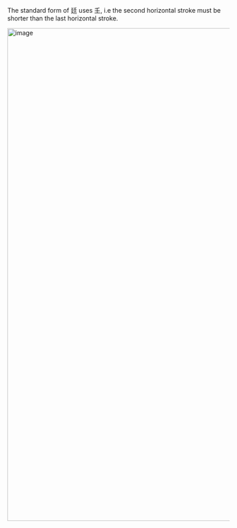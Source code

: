The standard form of 廷 uses 𡈼, i.e the second horizontal stroke must be shorter
than the last horizontal stroke.

<img width="1117" alt="image" src="https://github.com/hfhchan/hk-font-guide/assets/8191296/93f2e0b6-d055-415e-9773-1dc12779b3fb">
